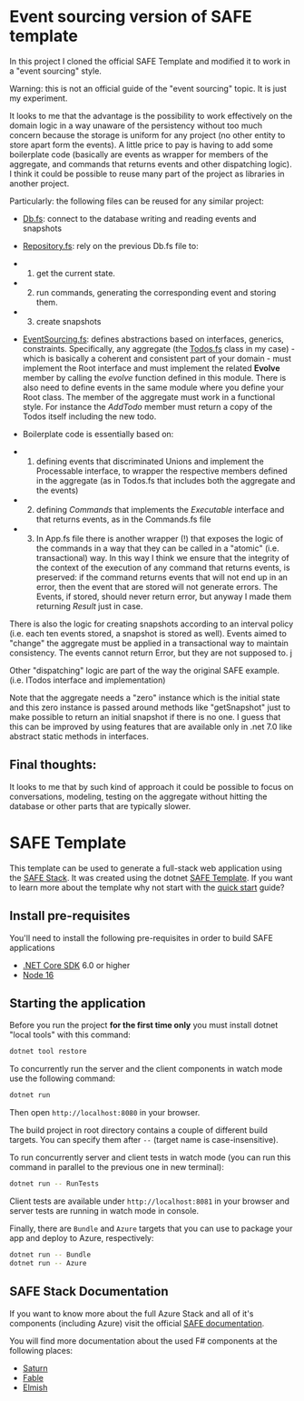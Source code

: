 # Event sourcing version of SAFE template

In this project I cloned the official SAFE Template and modified it to work in a "event sourcing" style.

Warning: this is not an official guide of the "event sourcing" topic. It is just my experiment.

It looks to me that the advantage is the possibility to work effectively on the domain logic in a way unaware of the persistency without too much concern because the storage is uniform for any project (no other entity to store apart form the events). A little price to pay is having to add some boilerplate code (basically are events as wrapper for members of the aggregate, and commands that returns events and other dispatching logic).
I think it could be possible to reuse many part of the project as libraries in another project.

Particularly: the following files can be reused for any similar project:
* [Db.fs](./src/Server/Db.fs): connect to the database writing and reading events and snapshots
* [Repository.fs](./src/Server/Repository.fs): rely on the previous Db.fs file to:
* 1) get the current state.
* 2) run commands, generating the corresponding event and storing them.
* 3) create snapshots

* [EventSourcing.fs](./src/Shared/EventSourcing.fs): defines abstractions based on interfaces, generics, constraints. Specifically, any aggregate (the [Todos.fs](./src/shared/Todos.fs) class in my case) - which is basically a coherent and consistent part of your domain - must implement the Root interface and must implement the related __Evolve__ member by calling the _evolve_ function defined in this module. There is also need to define events in the same module where you define your Root class.
The member of the aggregate must work in a functional style. For instance the _AddTodo_ member must return a copy of the Todos itself including the new todo.

* Boilerplate code is essentially based on:
* 1.  defining events that discriminated Unions and implement the Processable interface, to wrapper the respective members defined in the aggregate (as in Todos.fs that includes both the aggregate and the events)
* 2.  defining _Commands_ that implements the _Executable_ interface and that returns events, as in the Commands.fs file
* 3.  In App.fs file there is another wrapper (!) that exposes the logic of the commands in a way that they can be called in a "atomic" (i.e. transactional) way. In this way I think we ensure that the integrity of the  context of the execution of any command that returns events, is preserved: if the command returns events that will not end up in an error, then the event that are stored will not generate errors.
The Events, if stored, should never return error, but anyway I made them returning _Result_ just in case.

 There is also the logic for creating snapshots according to an interval policy (i.e. each ten events stored, a snapshot is stored as well). Events aimed to "change" the aggregate must be applied in a transactional way to maintain consistency. The events cannot return Error, but they are not supposed to.
 j

Other "dispatching" logic are part of the way the original SAFE example. (i.e. ITodos interface and implementation)

Note that the aggregate needs a "zero" instance which is the initial state and this zero instance is passed around methods like "getSnapshot" just to make possible to return an initial snapshot if there is no one.
I guess that this can be improved by using features that are available only in .net 7.0 like abstract static methods in interfaces.

## Final thoughts:
It looks to me that by such kind of approach it could be possible to focus on conversations, modeling, testing on the aggregate without hitting the database or other parts that are typically slower.


# SAFE Template


This template can be used to generate a full-stack web application using the [SAFE Stack](https://safe-stack.github.io/). It was created using the dotnet [SAFE Template](https://safe-stack.github.io/docs/template-overview/). If you want to learn more about the template why not start with the [quick start](https://safe-stack.github.io/docs/quickstart/) guide?

## Install pre-requisites

You'll need to install the following pre-requisites in order to build SAFE applications

* [.NET Core SDK](https://www.microsoft.com/net/download) 6.0 or higher
* [Node 16](https://nodejs.org/en/download/)

## Starting the application

Before you run the project **for the first time only** you must install dotnet "local tools" with this command:

```bash
dotnet tool restore
```

To concurrently run the server and the client components in watch mode use the following command:

```bash
dotnet run
```

Then open `http://localhost:8080` in your browser.

The build project in root directory contains a couple of different build targets. You can specify them after `--` (target name is case-insensitive).

To run concurrently server and client tests in watch mode (you can run this command in parallel to the previous one in new terminal):

```bash
dotnet run -- RunTests
```

Client tests are available under `http://localhost:8081` in your browser and server tests are running in watch mode in console.

Finally, there are `Bundle` and `Azure` targets that you can use to package your app and deploy to Azure, respectively:

```bash
dotnet run -- Bundle
dotnet run -- Azure
```

## SAFE Stack Documentation

If you want to know more about the full Azure Stack and all of it's components (including Azure) visit the official [SAFE documentation](https://safe-stack.github.io/docs/).

You will find more documentation about the used F# components at the following places:

* [Saturn](https://saturnframework.org/)
* [Fable](https://fable.io/docs/)
* [Elmish](https://elmish.github.io/elmish/)
